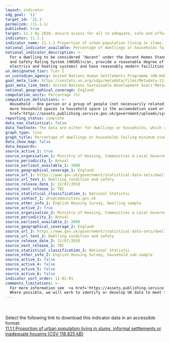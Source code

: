 ```yaml
---
layout: indicator
sdg_goal: '11'
target_id: '11.1'
permalink: /11-1-1/
published: true
target: 11.1 By 2030, ensure access for all to adequate, safe and affordable housing and basic services and upgrade slums
indicator: 11.1.1
indicator_name: 11.1.1 Proportion of urban population living in slums, informal settlements or inadequate housing
national_indicator_available: Percentage of dwellings or households failing the decent homes standard
national_indicator_description: >-
  For a dwelling to be considered ‘decent’ under the Decent Homes Standard it must - meet the statutory minimum standard for housing as set out in the <a href='https://assets.publishing.service.gov.uk/government/uploads/system/uploads/attachment_data/file/9425/150940.pdf'>Housing Health
  and Safety Rating System (HHSRS)</a>, provide a reasonable degree of thermal comfort (related to insulation and heating efficiency), be in a reasonable state of repair (related to the age and condition of a range of building components including walls, roofs, windows, doors, chimneys,
  electrics and heating systems) and have reasonably modern facilities and services (related to the age, size and layout/location of the kitchen, bathroom and WC and any common areas for blocks of flats, and to noise insulation).
un_designated_tier: Tier I
un_custodian_agency: United Nations Human Settlements Programme (UN-Habitat)
goal_meta_link: https://unstats.un.org/sdgs/metadata/files/Metadata-11-01-01.pdf
goal_meta_link_text: United Nations Sustainable Development Goals Metadata (PDF 93.1 KB)
national_geographical_coverage: England
computation_units: Percentage (%)
computation_definitions: >-
  Household - One person or a group of people (not necessarily related) who have the accomodation as their only or main residence, and (for a group) share cooking facilities and share a living room or sitting room or dining area. Dwelling - A unit of accommodation which may comprise one or
  more household spaces (a household space is the accomodation used or available for use by an individual household). A dwelling can be classified as shared or unshared. For the full definitions of Dwellings and Households please see the <a
  href='https://assets.publishing.service.gov.uk/government/uploads/system/uploads/attachment_data/file/774820/2017-18_EHS_Headline_Report.pdf'>English Housing Survey headline report</a>.
reporting_status: complete
data_non_statistical: false
data_footnote: The data are either for dwellings or households, which can be selected under units. The differences between dwellings and households can be seen under 'Definitions'.
graph_type: line
graph_title: Percentage of dwellings or households failing minimum standard decent homes criteria
data_show_map: false
data_keywords:  
source_active_1: true
source_organisation_1: Ministry of Housing, Communities & Local Government
source_periodicity_1: Annual
source_earliest_available_1: 2008
source_geographical_coverage_1: England
source_url_1: https://www.gov.uk/government/statistical-data-sets/dwelling-condition-and-safety
source_url_text_1: Dwelling condition and safety
source_release_date_1: 12/07/2018
source_next_release_1: TBC
source_statistical_classification_1: National Statistic 
source_contact_1: ehs@communities.gov.uk
source_other_info_1: English Housing Survey, Dwelling sample
source_active_2: true
source_organisation_2: Ministry of Housing, Communities & Local Government
source_periodicity_2: Annual
source_earliest_available_2: 2008
source_geographical_coverage_2: England
source_url_2: https://www.gov.uk/government/statistical-data-sets/dwelling-condition-and-safety
source_url_text_2: Dwelling condition and safety
source_release_date_2: 12/07/2018
source_next_release_2: TBC
source_statistical_classification_2: National Statistic 
source_other_info_2: English Housing Survey, household sub-sample
source_active_3: false
source_active_4: false
source_active_5: false
source_active_6: false
indicator_sort_order: 11-01-01
comments_limitations: >-
  For more information see  <a href='https://assets.publishing.service.gov.uk/government/uploads/system/uploads/attachment_data/file/7812/138355.pdf'>A Decent Home -Definition and guidance for implementation</a> This indicator is being used as an approximation of the UN SDG Indicator.
  Where possible, we will work to identify or develop UK data to meet the global indicator specification. This indicator has been identified in collaboration with topic experts.
---
```

 <br><br> Select the following link to download this indicator data in an accessible format:<br>[11.1.1 Proportion of urban population living in slums, informal settlements or inadequate housing (CSV 118.825 kB)](https://sustainabledevelopment-uk.github.io/sdg-data/data/11-1-1.csv)